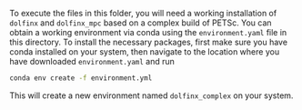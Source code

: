 To execute the files in this folder, you will need a working installation of `dolfinx`
and `dolfinx_mpc` based on a complex build of PETSc. You can obtain a working
environment via conda using the `environment.yaml` file in this directory. To install
the necessary packages, first make sure you have conda installed on your system, then
navigate to the location where you have downloaded `environment.yaml` and run

```bash
conda env create -f environment.yml
```

This will create a new environment named `dolfinx_complex` on your system.
